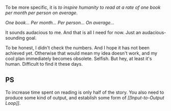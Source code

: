 To be more specific, it is *to inspire humanity to read at a rate of one book per month per person on average*.

*One book...*
*Per month...*
*Per person...*
*On average...*

It sounds audacious to me. And that is all I need for now. Just an audacious-sounding goal.

To be honest, I didn't check the numbers. And I hope it has not been achieved yet. Otherwise that would mean my idea doesn't work, and my cool plan immediately becomes obsolete. Selfish. But hey, at least it's human. Difficult to find it these days.

## PS

To increase time spent on reading is only half of the story. You also need to produce some kind of output, and establish some form of *[[Input-to-Output Loop]]*.